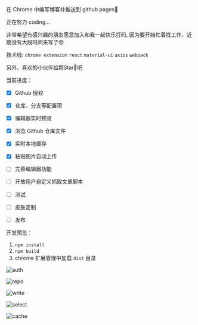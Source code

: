 在 Chrome 中编写博客并推送到 github pages💯

正在努力 coding...

非常希望有感兴趣的朋友愿意加入和我一起快乐打码,
因为要开始忙着找工作，近期没有大段时间来写了:disappointed:

技术栈: `chrome extension` `react` `material-ui` `axios` `webpack`

另外，喜欢的小伙伴给颗Star🌟吧

当前进度：

- [x] Github 授权
- [x] 仓库、分支等配置项
- [x] 编辑器实时预览
- [x] 浏览 Github 仓库文件
- [x] 实时本地缓存
- [x] 粘贴图片自动上传
- [ ] 完善编辑器功能
- [ ] 开放用户自定义抓取文章脚本
- [ ] 测试
- [ ] 皮肤定制
- [ ] 发布


开发预览：

1. `npm install`
2. `npm build`
3. chrome 扩展管理中加载 `dist` 目录

![auth](https://github.com/bangbangde/chrome-github-blog/blob/master/screenShots/20190420-160829.png)

![repo](https://github.com/bangbangde/chrome-github-blog/blob/master/screenShots/20190420-160909.png)

![write](https://github.com/bangbangde/chrome-github-blog/blob/master/screenShots/20190420-161014.png)

![select](https://github.com/bangbangde/chrome-github-blog/blob/master/screenShots/select.png)

![cache](https://github.com/bangbangde/chrome-github-blog/blob/master/screenShots/cache.png)
